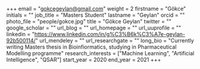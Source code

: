 +++
email = "gokcegeylan@gmail.com" 
weight = 2 
firstname = "Gökce" 
initials = "" 
job_title = "Masters Student" 
lastname = "Geylan" 
orcid = "" 
photo_file = "people/gokce.jpg" 
title = "Gökce Geylan" 
twitter = "" 
google_scholar = "" 
url_blog = "" 
url_homepage = "" 
url_uuprofile = "" 
linkedin = "https://www.linkedin.com/in/g%C3%B6k%C3%A7e-geylan-92b500114/" 
url_mendeley = "" 
url_researchgate = "" 
long_bio = "Currently writing Masters thesis in Bioinfiormatics, studying in Pharmaceutical Modelling programme" 
research_interests = ["Machine Learning", "Artificial Intelligence", "QSAR"] 
start_year = 2020
end_year = 2021
+++
